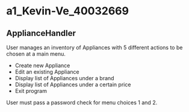 # a1_Kevin-Ve_40032669
## ApplianceHandler 
User manages an inventory of Appliances with 5 different actions to be chosen at a main menu.
 - Create new Appliance
 - Edit an existing Appliance
 - Display list of Appliances under a brand
 - Display list of Appliances under a certain price
 - Exit program
 
 User must pass a password check for menu choices 1 and 2.
